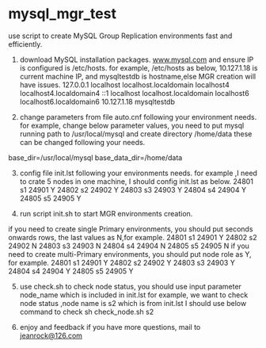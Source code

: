# mysql_mgr_test
use script to create MySQL Group Replication environments fast and efficiently.

1. download MySQL installation packages. www.mysql.com and ensure IP is configured is /etc/hosts.
for example, /etc/hosts as below, 10.127.1.18 is current machine IP, and mysqltestdb is hostname,else MGR creation will have issues.
127.0.0.1   localhost localhost.localdomain localhost4 localhost4.localdomain4
::1         localhost localhost.localdomain localhost6 localhost6.localdomain6
10.127.1.18  mysqltestdb

2. change parameters from file auto.cnf following your environment needs.
for example, change below parameter values, you need to put mysql running path to /usr/local/mysql and create directory /home/data
these can be changed following your needs.

base_dir=/usr/local/mysql
base_data_dir=/home/data

3. config file init.lst following your environments needs.
for example ,I need to crate 5 nodes in one machine, I should config init.lst as below.
24801 s1  24901 Y
24802 s2  24902 Y 
24803 s3  24903 Y 
24804 s4  24904 Y
24805 s5  24905 Y 

4. run script init.sh to start MGR environments creation.

if you need to create single Primary environments, you should put seconds onwards rows, the last values as N,for example.
24801 s1  24901 Y
24802 s2  24902 N 
24803 s3  24903 N 
24804 s4  24904 N
24805 s5  24905 N
if you need to create multi-Primary environments, you should put node role as Y, for example.
24801 s1  24901 Y
24802 s2  24902 Y 
24803 s3  24903 Y 
24804 s4  24904 Y
24805 s5  24905 Y 

5. use check.sh to check node status, you should use input parameter node_name which is included in init.lst
for example, we want to check node status ,node name is s2 which is from init.lst
I should use below command to check
sh check_node.sh s2

6. enjoy and feedback if you have more questions, mail to jeanrock@126.com
